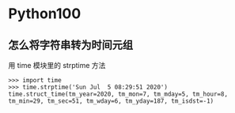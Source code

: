 # Python100



## 怎么将字符串转为时间元组

用 time 模块里的 strptime 方法

```
>>> import time
>>> time.strptime('Sun Jul  5 08:29:51 2020')
time.struct_time(tm_year=2020, tm_mon=7, tm_mday=5, tm_hour=8, tm_min=29, tm_sec=51, tm_wday=6, tm_yday=187, tm_isdst=-1)
```
